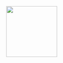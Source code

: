 <img align="" height="137px" src="https://github-readme-stats.vercel.app/api/top-langs/?username=aa1134665908&hide_title=true&hide_border=true&layout=compact&bg_color=0,73FA79,73FDFF,D783FF&theme=graywhite&locale=cn" />


